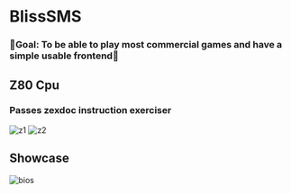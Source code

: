 # BlissSMS
### 🌟Goal: To be able to play most commercial games and have a simple usable frontend🌟

## Z80 Cpu
### Passes zexdoc instruction exerciser
![z1](https://user-images.githubusercontent.com/34993144/160028567-641ce293-d2ab-4a33-9539-2243d24bcce4.png)
![z2](https://user-images.githubusercontent.com/34993144/160028578-d5e68b2f-31a1-46b7-9a26-46a087ab4cb4.png)


## Showcase
![bios](https://user-images.githubusercontent.com/34993144/160028547-c0f5d18f-daa3-4b5c-bbd1-22a1cc511a97.png)
